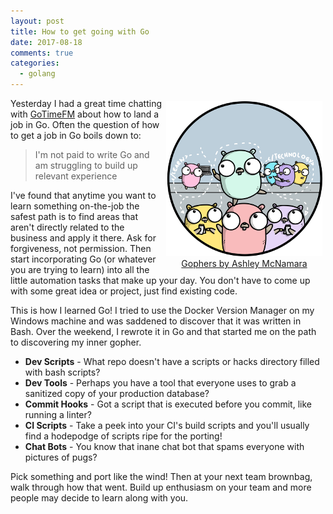 ```yaml
---
layout: post
title: How to get going with Go
date: 2017-08-18
comments: true
categories:
  - golang
---
```


<figure style="text-align: center; float: right; margin: 5px">
  <img src="/images/go-learn.png" />
  <figcaption>
    <a href="https://github.com/ashleymcnamara/gophers/">Gophers by Ashley McNamara</a>
  </figcaption>
</figure>

Yesterday I had a great time chatting with [GoTimeFM](https://changelog.com/gotime)
about how to land a job in Go. Often the question of how to get a job in Go boils down to:

> I'm not paid to write Go and am struggling to build up relevant experience

I've found that anytime you want to learn something on-the-job the safest path is
to find areas that aren't directly related to the business and apply it there.
Ask for forgiveness, not permission. Then start incorporating Go (or whatever you are trying to learn)
into all the little automation tasks that make up your day. You don't have to come
up with some great idea or project, just find existing code.

This is how I learned Go! I tried to use the Docker Version Manager on my Windows
machine and was saddened to discover that it was written in Bash. Over the weekend,
I rewrote it in Go and that started me on the path to discovering my inner gopher.

* **Dev Scripts** - What repo doesn't have a scripts or hacks directory filled
with bash scripts?
* **Dev Tools** - Perhaps you have a tool that everyone uses to grab a sanitized copy
of your production database?
* **Commit Hooks** - Got a script that is executed before you commit, like running a linter?
* **CI Scripts** - Take a peek into your CI's build scripts and you'll usually find
a hodepodge of scripts ripe for the porting!
* **Chat Bots** - You know that inane chat bot that spams everyone with pictures of pugs?

Pick something and port like the wind! Then at your next team brownbag, walk through
how that went. Build up enthusiasm on your team and more people may decide
to learn along with you.
